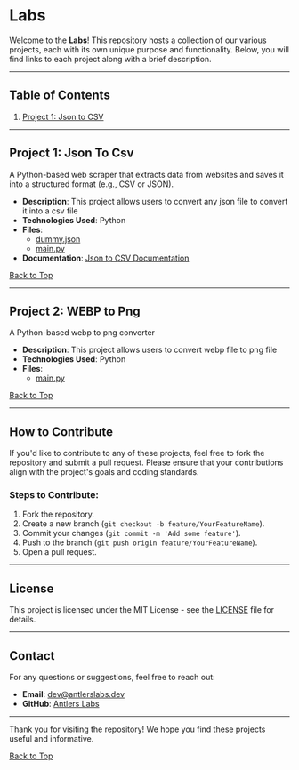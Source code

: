 # Labs

Welcome to the **Labs**! This repository hosts a collection of our various projects, each with its own unique purpose and functionality. Below, you will find links to each project along with a brief description.

---

## Table of Contents

1. [Project 1: Json to CSV](#json-to-csv)

---

## Project 1: Json To Csv

A Python-based web scraper that extracts data from websites and saves it into a structured format (e.g., CSV or JSON).

- **Description**: This project allows users to convert any json file to convert it into a csv file
- **Technologies Used**: Python
- **Files**: 
  - [dummy.json](./JsonToCsv/dummy.json)
  - [main.py](./JsontoCsv/main.py)
- **Documentation**: [Json to CSV Documentation](./JsonToCsv/README.md)

[Back to Top](#table-of-contents)

---

## Project 2: WEBP to Png

A Python-based webp to png converter

- **Description**: This project allows users to convert webp file to png file
- **Technologies Used**: Python
- **Files**: 
  - [main.py](./WebpToPng/main.py)

[Back to Top](#table-of-contents)

---

## How to Contribute

If you'd like to contribute to any of these projects, feel free to fork the repository and submit a pull request. Please ensure that your contributions align with the project's goals and coding standards.

### Steps to Contribute:
1. Fork the repository.
2. Create a new branch (`git checkout -b feature/YourFeatureName`).
3. Commit your changes (`git commit -m 'Add some feature'`).
4. Push to the branch (`git push origin feature/YourFeatureName`).
5. Open a pull request.

---

## License

This project is licensed under the MIT License - see the [LICENSE](LICENSE) file for details.

---

## Contact

For any questions or suggestions, feel free to reach out:

- **Email**: dev@antlerslabs.dev
- **GitHub**: [Antlers Labs](https://github.com/AntlersLabs)

---

Thank you for visiting the repository! We hope you find these projects useful and informative.

[Back to Top](#table-of-contents)